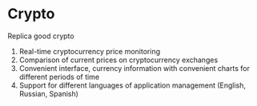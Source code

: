 # Crypto
Replica good crypto

1. Real-time cryptocurrency price monitoring
2. Comparison of current prices on cryptocurrency exchanges
3. Convenient interface, currency information with convenient charts for different periods of time
4. Support for different languages of application management (English, Russian, Spanish)
